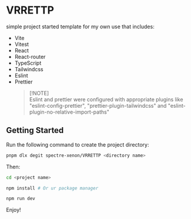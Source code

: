 # VRRETTP

simple project started template for my own use that includes:

- Vite
- Vitest
- React
- React-router
- TypeScript
- Tailwindcss
- Eslint
- Prettier
  > \[!NOTE]\
  > Eslint and prettier were configured with appropriate plugins like "eslint-config-prettier", "prettier-plugin-tailwindcss" and "eslint-plugin-no-relative-import-paths"

## Getting Started

Run the following command to create the project directory:

```bash
pnpm dlx degit spectre-xenon/VRRETTP <directory name>
```

Then:

```bash
cd <project name>

npm install # Or ur package manager

npm run dev
```

Enjoy!

